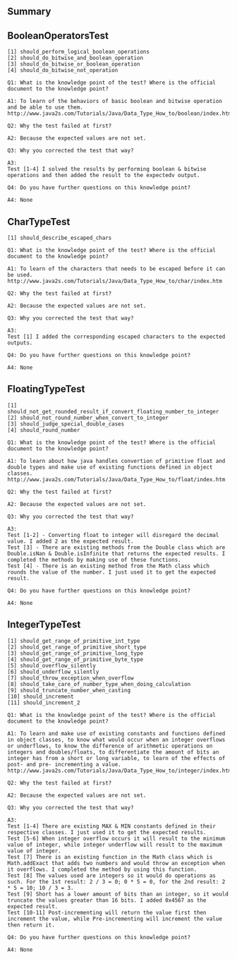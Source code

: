 Summary
-
BooleanOperatorsTest
-
    [1] should_perform_logical_boolean_operations
    [2] should_do_bitwise_and_boolean_operation
    [3] should_do_bitwise_or_boolean_operation
    [4] should_do_bitwise_not_operation

    Q1: What is the knowledge point of the test? Where is the official document to the knowledge point?
    
    A1: To learn of the behaviors of basic boolean and bitwise operation and be able to use them. 
    http://www.java2s.com/Tutorials/Java/Data_Type_How_to/boolean/index.htm
    
    Q2: Why the test failed at first?
    
    A2: Because the expected values are not set.

    Q3: Why you corrected the test that way?
    
    A3: 
    Test [1-4] I solved the results by performing boolean & bitwise operations and then added the result to the expectedv output.

    Q4: Do you have further questions on this knowledge point?
    
    A4: None

CharTypeTest
-
    [1] should_describe_escaped_chars

    Q1: What is the knowledge point of the test? Where is the official document to the knowledge point?
    
    A1: To learn of the characters that needs to be escaped before it can be used.
    http://www.java2s.com/Tutorials/Java/Data_Type_How_to/char/index.htm
    
    Q2: Why the test failed at first?
    
    A2: Because the expected values are not set.

    Q3: Why you corrected the test that way?
    
    A3: 
    Test [1] I added the corresponding escaped characters to the expected outputs.

    Q4: Do you have further questions on this knowledge point?
    
    A4: None

FloatingTypeTest
-
    [1] should_not_get_rounded_result_if_convert_floating_number_to_integer
    [2] should_not_round_number_when_convert_to_integer
    [3] should_judge_special_double_cases
    [4] should_round_number

    Q1: What is the knowledge point of the test? Where is the official document to the knowledge point?
    
    A1: To learn about how java handles convertion of primitive float and double types and make use of existing functions defined in object classes. http://www.java2s.com/Tutorials/Java/Data_Type_How_to/float/index.htm
    
    Q2: Why the test failed at first?
    
    A2: Because the expected values are not set.

    Q3: Why you corrected the test that way?
    
    A3: 
    Test [1-2] - Converting float to integer will disregard the decimal value. I added 2 as the expected result. 
    Test [3] - There are existing methods from the Double class which are Double.isNan & Double.isInfinite that returns the expected results. I completed the methods by making use of these functions.
    Test [4] - There is an existing method from the Math class which rounds the value of the number. I just used it to get the expected result. 

    Q4: Do you have further questions on this knowledge point?
    
    A4: None

IntegerTypeTest
-
    [1] should_get_range_of_primitive_int_type
    [2] should_get_range_of_primitive_short_type
    [3] should_get_range_of_primitive_long_type
    [4] should_get_range_of_primitive_byte_type
    [5] should_overflow_silently
    [6] should_underflow_silently
    [7] should_throw_exception_when_overflow
    [8] should_take_care_of_number_type_when_doing_calculation
    [9] should_truncate_number_when_casting
    [10] should_increment
    [11] should_increment_2

    Q1: What is the knowledge point of the test? Where is the official document to the knowledge point?
    
    A1: To learn and make use of existing constants and functions defined in object classes, to know what would occur when an integer overflows or underflows, to know the difference of arithmetic operations on integers and doubles/floats, to differentiate the amount of bits an integer has from a short or long variable, to learn of the effects of post- and pre- incrementing a value. http://www.java2s.com/Tutorials/Java/Data_Type_How_to/integer/index.htm
    
    Q2: Why the test failed at first?
    
    A2: Because the expected values are not set.

    Q3: Why you corrected the test that way?
    
    A3: 
    Test [1-4] There are existing MAX & MIN constants defined in their respective classes. I just used it to get the expected results.
    Test [5-6] When integer overflow occurs it will result to the minimum value of integer, while integer underflow will result to the maximum value of integer. 
    Test [7] There is an existing function in the Math class which is Math.addExact that adds two numbers and would throw an exception when it overflows. I completed the method by using this function.
    Test [8] The values used are integers so it would do operations as such. For the 1st result: 2 / 3 = 0; 0 * 5 = 0, for the 2nd result: 2 * 5 = 10; 10 / 3 = 3.
    Test [9] Short has a lower amount of bits than an integer, so it would truncate the values greater than 16 bits. I added 0x4567 as the expected result.
    Test [10-11] Post-incrementing will return the value first then increment the value, while Pre-incrementing will increment the value then return it.

    Q4: Do you have further questions on this knowledge point?
    
    A4: None
